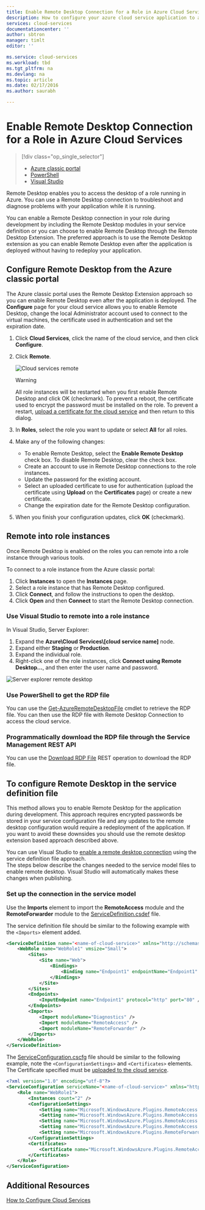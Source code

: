 ```yaml
---
title: Enable Remote Desktop Connection for a Role in Azure Cloud Services
description: How to configure your azure cloud service application to allow remote desktop connections
services: cloud-services
documentationcenter: ''
author: sbtron
manager: timlt
editor: ''

ms.service: cloud-services
ms.workload: tbd
ms.tgt_pltfrm: na
ms.devlang: na
ms.topic: article
ms.date: 02/17/2016
ms.author: saurabh

---
```

# Enable Remote Desktop Connection for a Role in Azure Cloud Services
> [!div class="op_single_selector"]
> * [Azure classic portal](cloud-services-role-enable-remote-desktop.md)
> * [PowerShell](cloud-services-role-enable-remote-desktop-powershell.md)
> * [Visual Studio](../vs-azure-tools-remote-desktop-roles.md)
> 
> 

Remote Desktop enables you to access the desktop of a role running in Azure. You can use a Remote Desktop connection to troubleshoot and diagnose problems with your application while it is running. 

You can enable a Remote Desktop connection in your role during development by including the Remote Desktop modules in your service definition or you can choose to enable Remote Desktop through the Remote Desktop Extension. The preferred approach is to use the Remote Desktop extension as you can enable Remote Desktop even after the application is deployed without having to redeploy your application. 

## Configure Remote Desktop from the Azure classic portal
The Azure classic portal uses the Remote Desktop Extension approach so you can enable Remote Desktop even after the application is deployed. The **Configure** page for your cloud service allows you to enable Remote Desktop, change the local Administrator account used to connect to the virtual machines, the certificate used in authentication and set the expiration date. 

1. Click **Cloud Services**, click the name of the cloud service, and then click **Configure**.
2. Click **Remote**.
   
    ![Cloud services remote](./media/cloud-services-role-enable-remote-desktop/CloudServices_Remote.png)
   
   > [!WARNING]
   > All role instances will be restarted when you first enable Remote Desktop and click OK (checkmark). To prevent a reboot, the certificate used to encrypt the password must be installed on the role. To prevent a restart, [upload a certificate for the cloud service](cloud-services-how-to-create-deploy/#how-to-upload-a-certificate-for-a-cloud-service) and then return to this dialog.
   > 
   > 
3. In **Roles**, select the role you want to update or select **All** for all roles.
4. Make any of the following changes:
   
   * To enable Remote Desktop, select the **Enable Remote Desktop** check box. To disable Remote Desktop, clear the check box.
   * Create an account to use in Remote Desktop connections to the role instances.
   * Update the password for the existing account.
   * Select an uploaded certificate to use for authentication (upload the certificate using **Upload** on the **Certificates** page) or create a new certificate. 
   * Change the expiration date for the Remote Desktop configuration.
5. When you finish your configuration updates, click **OK** (checkmark).

## Remote into role instances
Once Remote Desktop is enabled on the roles you can remote into a role instance through various tools.

To connect to a role instance from the Azure classic portal:

1. Click **Instances** to open the **Instances** page.
2. Select a role instance that has Remote Desktop configured.
3. Click **Connect**, and follow the instructions to open the desktop. 
4. Click **Open** and then **Connect** to start the Remote Desktop connection. 

### Use Visual Studio to remote into a role instance
In Visual Studio, Server Explorer:

1. Expand the **Azure\\Cloud Services\\[cloud service name]** node.
2. Expand either **Staging** or **Production**.
3. Expand the individual role.
4. Right-click one of the role instances, click **Connect using Remote Desktop...**, and then enter the user name and password. 

![Server explorer remote desktop](./media/cloud-services-role-enable-remote-desktop/ServerExplorer_RemoteDesktop.png)

### Use PowerShell to get the RDP file
You can use the [Get-AzureRemoteDesktopFile](https://msdn.microsoft.com/library/azure/dn495261.aspx) cmdlet to retrieve the RDP file. You can then use the RDP file with Remote Desktop Connection to access the cloud service.

### Programmatically download the RDP file through the Service Management REST API
You can use the [Download RDP File](https://msdn.microsoft.com/library/jj157183.aspx) REST operation to download the RDP file. 

## To configure Remote Desktop in the service definition file
This method allows you to enable Remote Desktop for the application during development. This approach requires encrypted passwords be stored in your service configuration file and any updates to the remote desktop configuration would require a redeployment of the application. If you want to avoid these downsides you should use the remote desktop extension based approach described above.  

You can use Visual Studio to [enable a remote desktop connection](../vs-azure-tools-remote-desktop-roles.md) using the service definition file approach.  
The steps below describe the changes needed to the service model files to enable remote desktop. Visual Studio will automatically makes these changes when publishing.

### Set up the connection in the service model
Use the **Imports** element to import the **RemoteAccess** module and the **RemoteForwarder** module to the [ServiceDefinition.csdef](cloud-services-model-and-package.md#csdef) file.

The service definition file should be similar to the following example with the `<Imports>` element added.

```xml
<ServiceDefinition name="<name-of-cloud-service>" xmlns="http://schemas.microsoft.com/ServiceHosting/2008/10/ServiceDefinition" schemaVersion="2013-03.2.0">
    <WebRole name="WebRole1" vmsize="Small">
        <Sites>
            <Site name="Web">
                <Bindings>
                    <Binding name="Endpoint1" endpointName="Endpoint1" />
                </Bindings>
            </Site>
        </Sites>
        <Endpoints>
            <InputEndpoint name="Endpoint1" protocol="http" port="80" />
        </Endpoints>
        <Imports>
            <Import moduleName="Diagnostics" />
            <Import moduleName="RemoteAccess" />
            <Import moduleName="RemoteForwarder" />
        </Imports>
    </WebRole>
</ServiceDefinition>
```
The [ServiceConfiguration.cscfg](cloud-services-model-and-package.md#cscfg) file should be similar to the following example, note the `<ConfigurationSettings>` and `<Certificates>` elements. The Certificate specified must be [uploaded to the cloud service](cloud-services-how-to-create-deploy.md#how-to-upload-a-certificate-for-a-cloud-service).

```xml
<?xml version="1.0" encoding="utf-8"?>
<ServiceConfiguration serviceName="<name-of-cloud-service>" xmlns="http://schemas.microsoft.com/ServiceHosting/2008/10/ServiceConfiguration" osFamily="3" osVersion="*" schemaVersion="2013-03.2.0">
    <Role name="WebRole1">
        <Instances count="2" />
        <ConfigurationSettings>
            <Setting name="Microsoft.WindowsAzure.Plugins.RemoteAccess.Enabled" value="true" />
            <Setting name="Microsoft.WindowsAzure.Plugins.RemoteAccess.AccountUsername" value="[name-of-user-account]" />
            <Setting name="Microsoft.WindowsAzure.Plugins.RemoteAccess.AccountEncryptedPassword" value="[base-64-encrypted-user-password]" />
            <Setting name="Microsoft.WindowsAzure.Plugins.RemoteAccess.AccountExpiration" value="[certificate-expiration]" />
            <Setting name="Microsoft.WindowsAzure.Plugins.RemoteForwarder.Enabled" value="true" />
        </ConfigurationSettings>
        <Certificates>
            <Certificate name="Microsoft.WindowsAzure.Plugins.RemoteAccess.PasswordEncryption" thumbprint="[certificate-thumbprint]" thumbprintAlgorithm="sha1" />
        </Certificates>
    </Role>
</ServiceConfiguration>
```


## Additional Resources
[How to Configure Cloud Services](cloud-services-how-to-configure.md)

